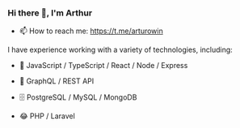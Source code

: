 ### Hi there 👋, I'm Arthur

- 📫 How to reach me: https://t.me/arturowin


I have experience working with a variety of technologies, including:

- 🌟 JavaScript / TypeScript / React / Node / Express

- 🚀 GraphQL / REST API

- 🗄️ PostgreSQL / MySQL / MongoDB

- 😂 PHP / Laravel 
